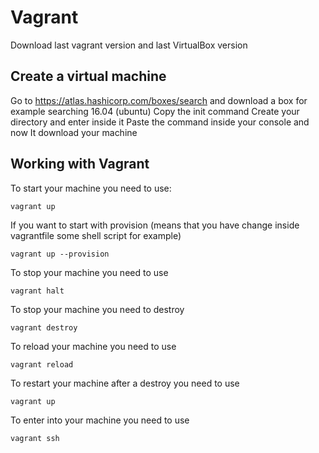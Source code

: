 # Vagrant

Download last vagrant version and last VirtualBox version

## Create a virtual machine
Go to https://atlas.hashicorp.com/boxes/search and download a box for example searching 16.04 (ubuntu)
Copy the init command
Create your directory and enter inside it
Paste the command inside your console and now It download your machine

## Working with Vagrant
To start your machine you need to use:
```
vagrant up
```

If you want to start with provision (means that you have change inside vagrantfile some shell script for example)
```
vagrant up --provision
```

To stop your machine you need to use
```
vagrant halt
```

To stop your machine you need to destroy
```
vagrant destroy
```

To reload your machine you need to use
```
vagrant reload
```

To restart your machine after a destroy you need to use
```
vagrant up
```

To enter into your machine you need to use
```
vagrant ssh
```
